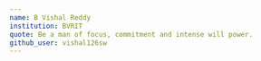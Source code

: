 ```yaml
---
name: B Vishal Reddy
institution: BVRIT
quote: Be a man of focus, commitment and intense will power.
github_user: vishal126sw
---
```

